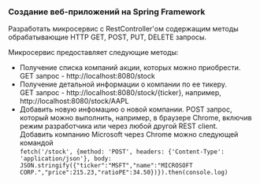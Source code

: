 ### Создание веб-приложений на Spring Framework
Разработать микросервис c RestController'ом содержащим методы обрабатывающие HTTP GET, POST, PUT, DELETE запросы.

Микросервис предоставляет следующие методы:
- Получение списка компаний акции, которых можно приобрести.  
GET запрос - http://localhost:8080/stock
- Получение детальной информации о компании по ее тикеру.  
GET запрос - http://localhost:8080/stock/{ticker}, например, http://localhost:8080/stock/AAPL
- Добавить новую инфомацию о новой компании. POST запрос, который можно выполнить, например, в браузере Chrome, включив режим разработчика или через любой другой REST client.  
Добавить компанию Microsoft через Chrome можно следующей командой  
`fetch('/stock', {method: 'POST', headers: {'Content-Type': 'application/json'}, body: JSON.stringify({"ticker":"MSFT","name":"MICROSOFT CORP.","price":215.23,"ratioPE":34.50})}).then(console.log)`
